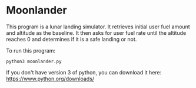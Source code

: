 # Moonlander
This program is a lunar landing simulator. It retrieves initial user fuel amount and altitude as the baseline. It then asks for user fuel rate until the altitude reaches 0 and determines if it is a safe landing or not.

To run this program:
```
python3 moonlander.py
```

If you don't have version 3 of python, you can download it here: https://www.python.org/downloads/

